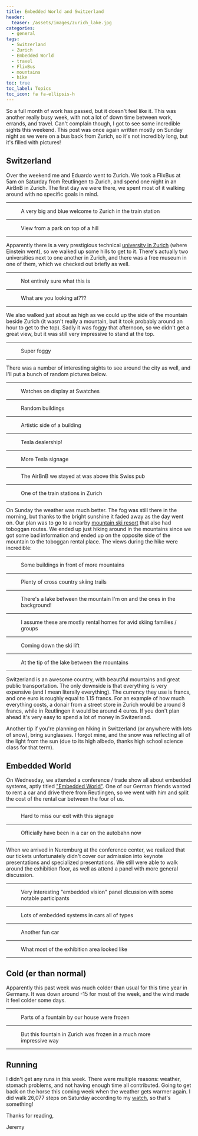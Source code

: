 ```yaml
---
title: Embedded World and Switzerland
header:
  teaser: /assets/images/zurich_lake.jpg
categories:
  - general
tags:
  - Switzerland
  - Zurich
  - Embedded World
  - travel
  - FlixBus
  - mountains
  - hike
toc: true
toc_label: Topics
toc_icon: fa fa-ellipsis-h
---
```


So a full month of work has passed, but it doesn't feel like it. This was another really busy week, with not a lot of down time between work, errands, and travel. Can't complain though, I got to see some incredible sights this weekend. This post was once again written mostly on Sunday night as we were on a bus back from Zurich, so it's not incredibly long, but it's filled with pictures!

## Switzerland

Over the weekend me and Eduardo went to Zurich. We took a FlixBus at 5am on Saturday from Reutlingen to Zurich, and spend one night in an AirBnB in Zurich. The first day we were there, we spent most of it walking around with no specific goals in mind.

***

<figure class="align-center">
  <img src="/assets/images/zurich_blue_lady.jpg" alt="">
  <figcaption>A very big and blue welcome to Zurich in the train station</figcaption>
</figure>

***

<figure class="align-center">
  <img src="/assets/images/zurich_park_view.jpg" alt="">
  <figcaption>View from a park on top of a hill</figcaption>
</figure>

***

Apparently there is a very prestigious technical [university in Zurich](https://en.wikipedia.org/wiki/University_of_Zurich) (where Einstein went), so we walked up some hills to get to it. There's actually two universities next to one another in Zurich, and there was a free museum in one of them, which we checked out briefly as well.

***

<figure class="align-center">
  <img src="/assets/images/zurich_museum_maggie.jpg" alt="">
  <figcaption>Not entirely sure what this is</figcaption>
</figure>

***

<figure class="align-center">
  <img src="/assets/images/zurich_museum_fox.jpg" alt="">
  <figcaption>What are you looking at???</figcaption>
</figure>

***

We also walked just about as high as we could up the side of the mountain beside Zurich (it wasn't really a mountain, but it took probably around an hour to get to the top). Sadly it was foggy that afternoon, so we didn't get a great view, but it was still very impressive to stand at the top.

***

<figure class="align-center">
  <img src="/assets/images/zurich_climb.jpg" alt="">
  <figcaption>Super foggy</figcaption>
</figure>

***

There was a number of interesting sights to see around the city as well, and I'll put a bunch of random pictures below.

***

<figure class="align-center">
  <img src="/assets/images/zurich_watches.jpg" alt="">
  <figcaption>Watches on display at Swatches</figcaption>
</figure>

***

<figure class="align-center">
  <img src="/assets/images/zurich_buildings.jpg" alt="">
  <figcaption>Random buildings</figcaption>
</figure>

***

<figure class="align-center">
  <img src="/assets/images/zurich_painting.jpg" alt="">
  <figcaption>Artistic side of a building</figcaption>
</figure>

***

<figure class="align-center">
  <img src="/assets/images/zurich_tesla1.jpg" alt="">
  <figcaption>Tesla dealership!</figcaption>
</figure>

***

<figure class="align-center">
  <img src="/assets/images/zurich_tesla2.jpg" alt="">
  <figcaption>More Tesla signage</figcaption>
</figure>

***

<figure class="align-center">
  <img src="/assets/images/zurich_aelpli.jpg" alt="">
  <figcaption>The AirBnB we stayed at was above this Swiss pub</figcaption>
</figure>

***

<figure class="align-center">
  <img src="/assets/images/zurich_station.jpg" alt="">
  <figcaption>One of the train stations in Zurich</figcaption>
</figure>

***

On Sunday the weather was much better. The fog was still there in the morning, but thanks to the bright sunshine it faded away as the day went on. Our plan was to go to a nearby [mountain ski resort](http://www.flumserberg.ch/Winter/Home) that also had toboggan routes. We ended up just hiking around in the mountains since we got some bad information and ended up on the opposite side of the mountain to the toboggan rental place. The views during the hike were incredible:

***

<figure class="align-center">
  <img src="/assets/images/zurich_ski_resort.jpg" alt="">
  <figcaption>Some buildings in front of more mountains</figcaption>
</figure>

***

<figure class="align-center">
  <img src="/assets/images/zurich_xc_ski.jpg" alt="">
  <figcaption>Plenty of cross country skiing trails</figcaption>
</figure>

***

<figure class="align-center">
  <img src="/assets/images/zurich_peak.jpg" alt="">
  <figcaption>There's a lake between the mountain I'm on and the ones in the background!</figcaption>
</figure>

***

<figure class="align-center">
  <img src="/assets/images/zurich_ski_houses.jpg" alt="">
  <figcaption>I assume these are mostly rental homes for avid skiing families / groups</figcaption>
</figure>

***

<figure class="align-center">
  <img src="/assets/images/zurich_gondola.jpg" alt="">
  <figcaption>Coming down the ski lift</figcaption>
</figure>

***

<figure class="align-center">
  <img src="/assets/images/zurich_lake.jpg" alt="">
  <figcaption>At the tip of the lake between the mountains</figcaption>
</figure>

***

Switzerland is an awesome country, with beautiful mountains and great public transportation. The only downside is that everything is very expensive (and I mean literally everything). The currency they use is francs, and one euro is roughly equal to 1.15 francs. For an example of how much everything costs, a donair from a street store in Zurich would be around 8 francs, while in Reutlingen it would be around 4 euros. If you don't plan ahead it's very easy to spend a lot of money in Switzerland.

Another tip if you're planning on hiking in Switzerland (or anywhere with lots of snow), bring sunglasses. I forgot mine, and the snow was reflecting all of the light from the sun (due to its high albedo, thanks high school science class for that term).

## Embedded World

On Wednesday, we attended a conference / trade show all about embedded systems, aptly titled ["Embedded World"](https://www.embedded-world.de/en). One of our German friends wanted to rent a car and drive there from Reutlingen, so we went with him and split the cost of the rental car between the four of us.

***

<figure class="align-center">
  <img src="/assets/images/embedded_world_exit.jpg" alt="">
  <figcaption>Hard to miss our exit with this signage</figcaption>
</figure>

***

<figure class="align-center">
  <img src="/assets/images/embedded_world_autobahn.jpg" alt="">
  <figcaption>Officially have been in a car on the autobahn now</figcaption>
</figure>

***

When we arrived in Nuremburg at the conference center, we realized that our tickets unfortunately didn't cover our admission into keynote presentations and specialized presentations. We still were able to walk around the exhibition floor, as well as attend a panel with more general discussion.

***

<figure class="align-center">
  <img src="/assets/images/embedded_world_panel.jpg" alt="">
  <figcaption>Very interesting "embedded vision" panel dicussion with some notable participants</figcaption>
</figure>

***

<figure class="align-center">
  <img src="/assets/images/embedded_world_porsche.jpg" alt="">
  <figcaption>Lots of embedded systems in cars all of types</figcaption>
</figure>

***

<figure class="align-center">
  <img src="/assets/images/embedded_world_race_car.jpg" alt="">
  <figcaption>Another fun car</figcaption>
</figure>

***

<figure class="align-center">
  <img src="/assets/images/embedded_world_floor.jpg" alt="">
  <figcaption>What most of the exhibition area looked like</figcaption>
</figure>

***

## Cold (er than normal)

Apparently this past week was much colder than usual for this time year in Germany. It was down around -15 for most of the week, and the wind made it feel colder some days.

***

<figure class="align-center">
  <img src="/assets/images/frozen_stuttgart.jpg" alt="">
  <figcaption>Parts of a fountain by our house were frozen</figcaption>
</figure>

***

<figure class="align-center">
  <img src="/assets/images/frozen_zurich.jpg" alt="">
  <figcaption>But this fountain in Zurich was frozen in a much more impressive way</figcaption>
</figure>

***

## Running

I didn't get any runs in this week. There were multiple reasons: weather, stomach problems, and not having enough time all contributed. Going to get back on the horse this coming week when the weather gets warmer again. I did walk 26,077 steps on Saturday according to my [watch](https://en.wikipedia.org/wiki/Pebble_Time), so that's something!


Thanks for reading,

Jeremy
